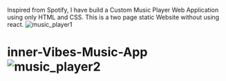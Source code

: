 
Inspired from Spotify, I have build a Custom Music Player Web Application using only HTML and CSS. This is a two page static Website without using react.
![music_player1](https://user-images.githubusercontent.com/88419331/173991590-89af50de-e3f9-4388-8061-ffe7c26d631d.png)
# inner-Vibes-Music-App![music_player2](https://user-images.githubusercontent.com/88419331/173991604-b107c32d-474d-4650-9cd4-49b11b1f3f63.png)
